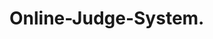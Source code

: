 # Online-Judge-System.










<!-- 

Built an Online judge platform in MERN that remotely runs codes and judges if the submitted code is correct/wrong/inefficient in
real time.
- Explored docker techniques of isolation for security against malicious codes. And took measures to minimize security issues.
- Used React,Material UI, VueJS for Front-end.
- Deployed on Amazon web Services(AWS). Can be horizontally scaled -->
